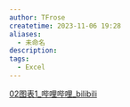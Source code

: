 ```yaml
---
author: TFrose
createtime: 2023-11-06 19:28
aliases:
  - 未命名
description: 
tags:
  - Excel
---
```

[02图表1_哔哩哔哩_bilibili](https://www.bilibili.com/video/BV17s4y1A7fw?p=19&vd_source=2029b6b0b60ecbc6cf63989bfa56dd26)
